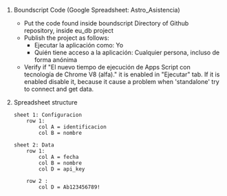 1. Boundscript Code (Google Spreadsheet: Astro_Asistencia)

    - Put the code found inside boundscript Directory of Github repository, inside eu_db project
    - Publish the project as follows:
        * Ejecutar la aplicación como: Yo
        * Quién tiene acceso a la aplicación: Cualquier persona, incluso de forma anónima
    - Verify if "El nuevo tiempo de ejecución de Apps Script con tecnología de Chrome V8 (alfa)." it is enabled in "Ejecutar" tab. If it is enabled disable it, because it cause a problem when 'standalone' try to connect and get data.


2. Spreadsheet structure
    ```
    sheet 1: Configuracion
        row 1:
            col A = identificacion
            col B = nombre

    sheet 2: Data
        row 1:
            col A = fecha
            col B = nombre
            col D = api_key
        
        row 2 :
            col D = Ab123456789!
    ```
    